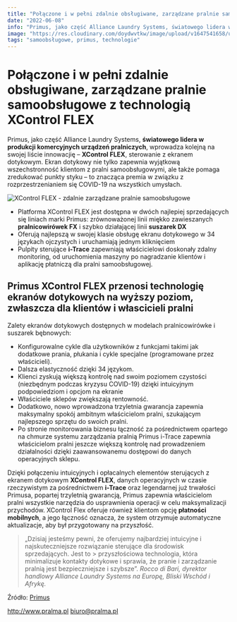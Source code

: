 ```yaml
---
title: "Połączone i w pełni zdalnie obsługiwane, zarządzane pralnie samoobsługowe z technologią XControl FLEX"
date: "2022-06-08"
info: "Primus, jako część Alliance Laundry Systems, światowego lidera w produkcji komercyjnych urządzeń pralniczych, wprowadza kolejną na swojej liście innowacjię – XControl FLEX, sterowanie z ekranem dotykowym. Ekran dotykowy nie tylko zapewnia wyjątkową wszechstronność klientom z pralni samoobsługowymi, ale także pomaga zredukować punkty styku – to znacząca premia w związku z rozprzestrzenianiem się COVID-19 na wszystkich umysłach."
image: "https://res.cloudinary.com/doydwvtkw/image/upload/v1647541658/uploads/posts/xcontrol_flex_connected_laundries_cuqeww.webp"
tags: "samoobsługowe, primus, technologie"
---
```


# Połączone i w pełni zdalnie obsługiwane, zarządzane pralnie samoobsługowe z technologią XControl FLEX

Primus, jako część Alliance Laundry Systems, **światowego lidera w produkcji komercyjnych urządzeń pralniczych**, wprowadza kolejną na swojej liście innowacjię – **XControl FLEX**, sterowanie z ekranem dotykowym. Ekran dotykowy nie tylko zapewnia wyjątkową wszechstronność klientom z pralni samoobsługowymi, ale także pomaga zredukować punkty styku – to znacząca premia w związku z rozprzestrzenianiem się COVID-19 na wszystkich umysłach. 

![XControl FLEX - zdalnie zarządzane pralnie samoobsługowe](https://res.cloudinary.com/doydwvtkw/image/upload/v1647541658/uploads/posts/xcontrol_flex_connected_laundries_cuqeww.webp)

- Platforma XControl FLEX jest dostępna w dwóch najlepiej sprzedających się liniach marki Primus: zrównoważonej linii miękko zawieszanych **pralnicowirówek FX** i szybko działającej linii **suszarek DX**
- Oferują najlepszą w swojej klasie obsługę ekranu dotykowego w 34 językach ojczystych i uruchamiają jednym kliknięciem
- Pulpity sterujące **i-Trace** zapewniają właścicielowi doskonały zdalny monitoring, od uruchomienia maszyny po nagradzanie klientów i aplikację płatniczą dla pralni samoobsługowej.

## Primus XControl FLEX przenosi technologię ekranów dotykowych na wyższy poziom, zwłaszcza dla klientów i włascicieli pralni

Zalety ekranów dotykowych dostępnych w modelach pralnicowirówke i suszarek bębnowych:

- Konfigurowalne cykle dla użytkowników z funkcjami takimi jak dodatkowe prania, płukania i cykle specjalne (programowane przez właścicieli).
- Dalsza elastyczność dzięki 34 językom.
- Klienci zyskują większą kontrolę nad swoim poziomem czystości (niezbędnym podczas kryzysu COVID-19) dzięki intuicyjnym podpowiedziom i opcjom na ekranie
- Właściciele sklepów zwiększają rentowność.
- Dodatkowo, nowo wprowadzona trzyletnia gwarancja zapewnia maksymalny spokój ambitnym właścicielom pralni, szukającym najlepszego sprzętu do swoich pralni.
- Po stronie monitorowania biznesu łączność za pośrednictwem opartego na chmurze systemu zarządzania pralnią Primus i-Trace zapewnia właścicielom pralni jeszcze większą kontrolę nad prowadzeniem działalności dzięki zaawansowanemu dostępowi do danych operacyjnych sklepu.

Dzięki połączeniu intuicyjnych i opłacalnych elementów sterujących z ekranem dotykowym **XControl FLEX**, danych operacyjnych w czasie rzeczywistym za pośrednictwem **i-Trace** oraz legendarnej już trwałości Primusa, popartej trzyletnią gwarancją, Primus zapewnia właścicielom pralni wszystkie narzędzia do usprawnienia operacji w celu maksymalizacji przychodów. XControl Flex oferuje również klientom opcję **płatności mobilnych**, a jego łączność oznacza, że ​​system otrzymuje automatyczne aktualizacje, aby był przygotowany na przyszłość.

> „Dzisiaj jesteśmy pewni, że oferujemy najbardziej intuicyjne i najskuteczniejsze rozwiązanie sterujące dla środowisk sprzedających. Jest to > przyszłościowa technologia, która minimalizuje kontakty dotykowe i sprawia, że pranie i zarządzanie pralnią jest bezpieczniejsze i szybsze”.
> *Rocco di Bari, dyrektor handlowy Alliance Laundry Systems na Europę, Bliski Wschód i Afrykę.*


Źródło: [Primus](https://primuslaundry.com/connected-controlled-laundromats)

<http://www.pralma.pl>
<biuro@pralma.pl>